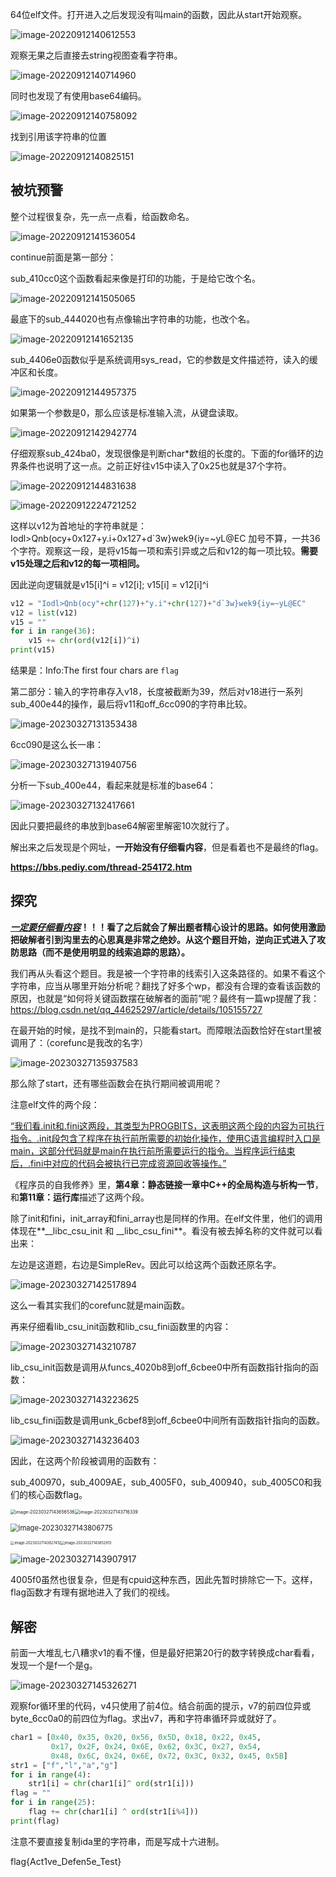 64位elf文件。打开进入之后发现没有叫main的函数，因此从start开始观察。

![image-20220912140612553](../assets/image-20220912140612553.png)

观察无果之后直接去string视图查看字符串。

![image-20220912140714960](../assets/image-20220912140714960.png)

同时也发现了有使用base64编码。

![image-20220912140758092](../assets/image-20220912140758092.png)

找到引用该字符串的位置

![image-20220912140825151](../assets/image-20220912140825151.png)

## 被坑预警

整个过程很复杂，先一点一点看，给函数命名。

![image-20220912141536054](../assets/image-20220912141536054.png)

continue前面是第一部分：

sub_410cc0这个函数看起来像是打印的功能，于是给它改个名。

![image-20220912141505065](../assets/image-20220912141505065.png)



最底下的sub_444020也有点像输出字符串的功能，也改个名。

![image-20220912141652135](../assets/image-20220912141652135.png)

sub_4406e0函数似乎是系统调用sys_read，它的参数是文件描述符，读入的缓冲区和长度。

![image-20220912144957375](../assets/image-20220912144957375.png)

如果第一个参数是0，那么应该是标准输入流，从键盘读取。

![image-20220912142942774](../assets/image-20220912142942774.png)



仔细观察sub_424ba0，发现很像是判断char*数组的长度的。下面的for循环的边界条件也说明了这一点。之前正好往v15中读入了0x25也就是37个字符。

![image-20220912144831638](../assets/image-20220912144831638.png)



![image-20220912224721252](../assets/image-20220912224721252.png)

这样以v12为首地址的字符串就是：Iodl>Qnb(ocy+0x127+y.i+0x127+d`3w}wek9{iy=~yL@EC 加号不算，一共36个字符。观察这一段，是将v15每一项和索引异或之后和v12的每一项比较。**需要v15处理之后和v12的每一项相同。**

因此逆向逻辑就是v15[i]^i = v12[i]; v15[i] = v12[i]^i

```python
v12 = "Iodl>Qnb(ocy"+chr(127)+"y.i"+chr(127)+"d`3w}wek9{iy=~yL@EC"
v12 = list(v12)
v15 = ""
for i in range(36):
    v15 += chr(ord(v12[i])^i)
print(v15)
```

结果是：Info:The first four chars are `flag`

第二部分：输入的字符串存入v18，长度被截断为39，然后对v18进行一系列sub_400e44的操作，最后将v11和off_6cc090的字符串比较。

![image-20230327131353438](../assets/image-20230327131353438.png)

6cc090是这么长一串：

![image-20230327131940756](../assets/image-20230327131940756.png)

分析一下sub_400e44，看起来就是标准的base64：

![image-20230327132417661](../assets/image-20230327132417661.png)

因此只要把最终的串放到base64解密里解密10次就行了。

解出来之后发现是个网址，**一开始没有仔细看内容**，但是看着也不是最终的flag。

**https://bbs.pediy.com/thread-254172.htm**

## 探究

***<u>一定要仔细看内容</u>*！！！看了之后就会了解出题者精心设计的思路。如何使用激励把破解者引到沟里去的心思真是非常之绝妙。从这个题目开始，逆向正式进入了攻防思路（而不是使用明显的线索追踪的思路）。**

我们再从头看这个题目。我是被一个字符串的线索引入这条路径的。如果不看这个字符串，应当从哪里开始分析呢？翻找了好多个wp，都没有合理的查看该函数的原因，也就是“如何将关键函数摆在破解者的面前”呢？最终有一篇wp提醒了我：https://blog.csdn.net/qq_44625297/article/details/105155727

在最开始的时候，是找不到main的，只能看start。而障眼法函数恰好在start里被调用了：（corefunc是我改的名字）

![image-20230327135937583](../assets/image-20230327135937583.png)

那么除了start，还有哪些函数会在执行期间被调用呢？

注意elf文件的两个段：

[“我们看.init和.fini这两段，其类型为PROGBITS，这表明这两个段的内容为可执行指令。.init段包含了程序在执行前所需要的初始化操作，使用C语言编程时入口是main，这部分代码就是main在执行前所需要运行的指令。当程序运行结束后，.fini中对应的代码会被执行已完成资源回收等操作。”](https://cloud.tencent.com/developer/article/1747676)

《程序员的自我修养》里，**第4章：静态链接一章中C++的全局构造与析构一节**，和**第11章：运行库**描述了这两个段。

除了init和fini，init_array和fini_array也是同样的作用。在elf文件里，他们的调用体现在**\__libc_csu_init 和 __libc_csu_fini**。看没有被去掉名称的文件就可以看出来：

左边是这道题，右边是SimpleRev。因此可以给这两个函数还原名字。

![image-20230327142517894](../assets/image-20230327142517894.png)

这么一看其实我们的corefunc就是main函数。

再来仔细看lib_csu_init函数和lib_csu_fini函数里的内容：

![image-20230327143210787](../assets/image-20230327143210787.png)

lib_csu_init函数是调用从funcs_4020b8到off_6cbee0中所有函数指针指向的函数：

![image-20230327143223625](../assets/image-20230327143223625.png)

lib_csu_fini函数是调用unk_6cbef8到off_6cbee0中间所有函数指针指向的函数。

![image-20230327143236403](../assets/image-20230327143236403.png)

因此，在这两个阶段被调用的函数有：

sub_400970，sub_4009AE，sub_4005F0，sub_400940，sub_4005C0和我们的核心函数flag。

<img src="../assets/image-20230327143656536.png" alt="image-20230327143656536" style="zoom:50%;" /><img src="../assets/image-20230327143716339.png" alt="image-20230327143716339" style="zoom:50%;" />

<img src="../assets/image-20230327143806775.png" alt="image-20230327143806775" style="zoom:80%;" />

<img src="../assets/image-20230327143827412.png" alt="image-20230327143827412" style="zoom: 40%;" /><img src="../assets/image-20230327143852913.png" alt="image-20230327143852913" style="zoom: 40%;" />

![image-20230327143907917](../assets/image-20230327143907917.png)

4005f0虽然也很复杂，但是有cpuid这种东西，因此先暂时排除它一下。这样，flag函数才有理有据地进入了我们的视线。

## 解密

前面一大堆乱七八糟求v1的看不懂，但是最好把第20行的数字转换成char看看，发现一个是f一个是g。

![image-20230327145326271](../assets/image-20230327145326271.png)

观察for循环里的代码，v4只使用了前4位。结合前面的提示，v7的前四位异或byte_6cc0a0的前四位为flag。求出v7，再和字符串循环异或就好了。

```python
char1 = [0x40, 0x35, 0x20, 0x56, 0x5D, 0x18, 0x22, 0x45,
         0x17, 0x2F, 0x24, 0x6E, 0x62, 0x3C, 0x27, 0x54,
         0x48, 0x6C, 0x24, 0x6E, 0x72, 0x3C, 0x32, 0x45, 0x5B]
str1 = ["f","l","a","g"]
for i in range(4):
    str1[i] = chr(char1[i]^ ord(str1[i]))
flag = ""
for i in range(25):
    flag += chr(char1[i] ^ ord(str1[i%4]))
print(flag)
```

注意不要直接复制ida里的字符串，而是写成十六进制。

flag{Act1ve_Defen5e_Test}